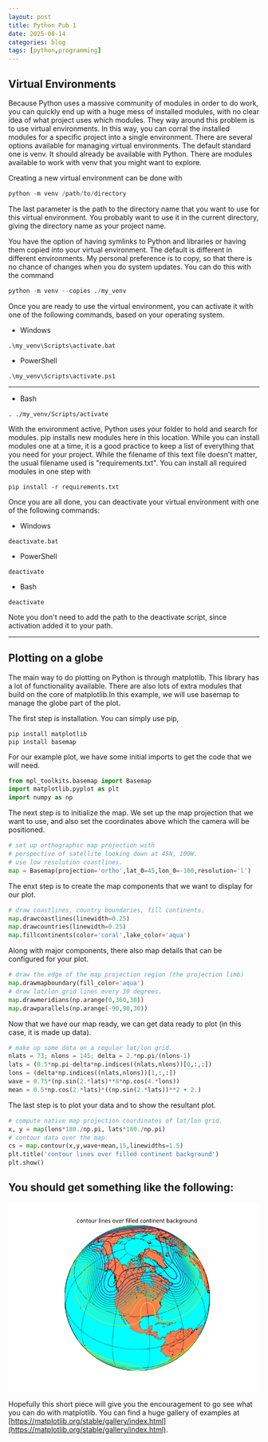```yaml
---
layout: post
title: Python Pub 1
date: 2025-08-14
categories: blog
tags: [python,programming]
---
```

## Virtual Environments

Because Python uses a massive community of modules in order to do work, you can quickly end up with a huge mess of installed modules, with no clear idea of what project uses which modules. They way around this problem is to use virtual environments. In this way, you can corral the installed modules for a specific project into a single environment. There are several options available for managing virtual environments. The default standard one is venv. It should already be available with Python. There are modules available to work with venv that you might want to explore.

Creating a new virtual environment can be done with
```python
python -m venv /path/to/directory
```
The last parameter is the path to the directory name that you want to use for this virtual environment. You probably want to use it in the current directory, giving the directory name as your project name.

You have the option of having symlinks to Python and libraries or having them copied into your virtual environment. The default is different in different environments. My personal preference is to copy, so that there is no chance of changes when you do system updates. You can do this with the command
```python
python -m venv --copies ./my_venv
```

Once you are ready to use the virtual environment, you can activate it with one of the following commands, based on your operating system.
- Windows
```
.\my_venv\Scripts\activate.bat
```
- PowerShell
```
.\my_venv\Scripts\activate.ps1
```
---
- Bash
```
. ./my_venv/Scripts/activate
```

With the environment active, Python uses your folder to hold and search for modules. pip installs new modules here in this location. While you can install modules one at a time, it is a good practice to keep a list of everything that you need for your project. While the filename of this text file doesn't matter, the usual filename used is "requirements.txt". You can install all required modules in one step with
```
pip install -r requirements.txt
```

Once you are all done, you can deactivate your virtual environment with one of the following commands:
- Windows
```
deactivate.bat
```
- PowerShell
```
deactivate
```
- Bash
```
deactivate
```
Note you don't need to add the path to the deactivate script, since activation added it to your path.



---
## Plotting on a globe

The main way to do plotting on Python is through matplotlib. This library has a lot of functionality available. There are also lots of extra modules that build on the core of matplotlib.In this example, we will use basemap to manage the globe part of the plot.

The first step is installation. You can simply use pip, 
```
pip install matplotlib
pip install basemap
```

For our example plot, we have some initial imports to get the code that we will need.
```python
from mpl_toolkits.basemap import Basemap
import matplotlib.pyplot as plt
import numpy as np
```

The next step is to initialize the map. We set up the map projection that we want to use, and also set the coordinates above which the camera will be positioned.
```python
# set up orthographic map projection with
# perspective of satellite looking down at 45N, 100W.
# use low resolution coastlines.
map = Basemap(projection='ortho',lat_0=45,lon_0=-100,resolution='l')
```

The enxt step is to create the map components that we want to display for our plot.
```python
# draw coastlines, country boundaries, fill continents.
map.drawcoastlines(linewidth=0.25)
map.drawcountries(linewidth=0.25)
map.fillcontinents(color='coral',lake_color='aqua')
```

Along with major components, there also map details that can be configured for your plot.
```python
# draw the edge of the map projection region (the projection limb)
map.drawmapboundary(fill_color='aqua')
# draw lat/lon grid lines every 30 degrees.
map.drawmeridians(np.arange(0,360,30))
map.drawparallels(np.arange(-90,90,30))
```

Now that we have our map ready, we can get data ready to plot (in this case, it is made up data).
```python
# make up some data on a regular lat/lon grid.
nlats = 73; nlons = 145; delta = 2.*np.pi/(nlons-1)
lats = (0.5*np.pi-delta*np.indices((nlats,nlons))[0,:,:])
lons = (delta*np.indices((nlats,nlons))[1,:,:])
wave = 0.75*(np.sin(2.*lats)**8*np.cos(4.*lons))
mean = 0.5*np.cos(2.*lats)*((np.sin(2.*lats))**2 + 2.)
```

The last step is to plot your data and to show the resultant plot.
```python
# compute native map projection coordinates of lat/lon grid.
x, y = map(lons*180./np.pi, lats*180./np.pi)
# contour data over the map.
cs = map.contour(x,y,wave+mean,15,linewidths=1.5)
plt.title('contour lines over filled continent background')
plt.show()
```

You should get something like the following:
---
![Plotting on a globe](/assets/contour1.png)

Hopefully this short piece will give you the encouragement to go see what you can do with matplotlib. You can find a huge gallery of examples at [https://matplotlib.org/stable/gallery/index.html](https://matplotlib.org/stable/gallery/index.html).

